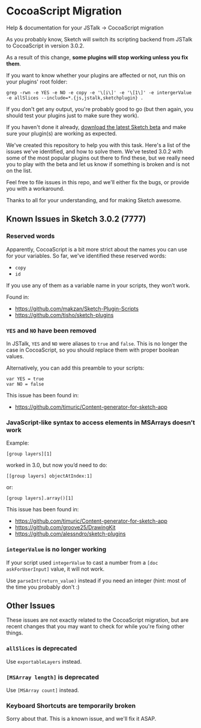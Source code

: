 CocoaScript Migration
=====================

Help &amp; documentation for your JSTalk → CocoaScript migration

As you probably know, Sketch will switch its scripting backend from JSTalk to CocoaScript in version 3.0.2.

As a result of this change, **some plugins will stop working unless you fix them**.

If you want to know whether your plugins are affected or not, run this on your plugins' root folder:

    grep -rwn -e YES -e NO -e copy -e '\[i\]' -e '\[1\]' -e intergerValue -e allSlices --include=*.{js,jstalk,sketchplugin} .

If you don't get any output, you're probably good to go (but then again, you should test your plugins just to make sure they work).

If you haven't done it already, [download the latest Sketch beta](http://bohemiancoding.com/sketch/beta/) and make sure your plugin(s) are working as expected.

We've created this repository to help you with this task. Here's a list of the issues we've identified, and how to solve them. We've tested 3.0.2 with some of the most popular plugins out there to find these, but we really need you to play with the beta and let us know if something is broken and is not on the list.

Feel free to file issues in this repo, and we'll either fix the bugs, or provide you with a workaround.

Thanks to all for your understanding, and for making Sketch awesome.


## Known Issues in Sketch 3.0.2 (7777)

### Reserved words

Apparently, CocoaScript is a bit more strict about the names you can use for your variables. So far, we've identified these reserved words:

- `copy`
- `id`

If you use any of them as a variable name in your scripts, they won’t work.

Found in:

- <https://github.com/makzan/Sketch-Plugin-Scripts>
- <https://github.com/tisho/sketch-plugins>

### `YES` and `NO` have been removed

In JSTalk, `YES` and `NO` were aliases to `true` and `false`. This is no longer the case in CocoaScript, so you should replace them with proper boolean values.

Alternatively, you can add this preamble to your scripts:

    var YES = true
    var NO = false

This issue has been found in:

- <https://github.com/timuric/Content-generator-for-sketch-app>

### JavaScript-like syntax to access elements in MSArrays doesn’t work

Example:

    [group layers][1]

worked in 3.0, but now you’d need to do:

    [[group layers] objectAtIndex:1]

or:

    [group layers].array()[1]

This issue has been found in:

- <https://github.com/timuric/Content-generator-for-sketch-app>
- <https://github.com/groove25/DrawingKit>
- <https://github.com/alessndro/sketch-plugins>

### `integerValue` is no longer working

If your script used `integerValue` to cast a number from a `[doc askForUserInput]` value, it will not work.

Use `parseInt(return_value)` instead if you need an integer (hint: most of the time you probably don't :)


## Other Issues

These issues are not exactly related to the CocoaScript migration, but are recent changes that you may want to check for while you're fixing other things.


### `allSlices` is deprecated

Use `exportableLayers` instead.

### `[MSArray length]` is deprecated

Use `[MSArray count]` instead.

### Keyboard Shortcuts are temporarily broken

Sorry about that. This is a known issue, and we'll fix it ASAP.

